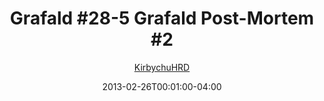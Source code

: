 ---
title: "Grafald #28-5 Grafald Post-Mortem #2"
type: "image"
date: 2013-02-26T00:01:00-04:00
draft: false
categories:
- comics
- collaborations
tags:
- grafald
image_path: "../img/2013/28-5.png"
alt_text: ""
is_subpage: true
author: "[KirbychuHRD](https://cohost.org/KirbychuHRD)"
---